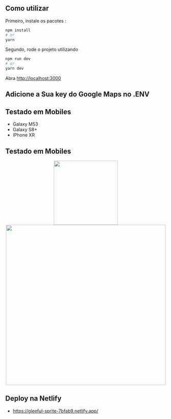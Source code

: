 ## Como utilizar

Primeiro, instale os pacotes :

```bash
npm install
# or
yarn
```

Segundo, rode o projeto utilizando
```bash
npm run dev
# or
yarn dev
```

Abra [http://localhost:3000](http://localhost:3000) 

## Adicione a Sua key do Google Maps no .ENV

## Testado em Mobiles

- Galaxy M53
- Galaxy S8+
- IPhone XR

## Testado em Mobiles

<div align="center">  
<img src="https://github.com/matheusjean/solarapp-challenge/assets/74727256/58202753-df0d-4710-8cc1-ef8bce149d0b" width="200px">
<img src="https://github.com/matheusjean/solarapp-challenge/assets/74727256/d666111b-0276-4e3a-b503-c96d0b84d9a4" height="500px">

</div>

## Deploy na Netlify

- https://gleeful-sprite-7bfab9.netlify.app/
